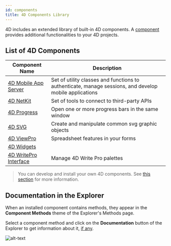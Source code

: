 ```yaml
---
id: components
title: 4D Components Library
---
```


4D includes an extended library of built-in 4D components. A [component](Concepts/components.md) provides additional functionalities to your 4D projects. 

## List of 4D Components

|Component Name|Description|
|---|---|
|[4D Mobile App Server](https://github.com/4d-go-mobile/4D-Mobile-App-Server)|Set of utility classes and functions to authenticate, manage sessions, and develop mobile applications|
|[4D NetKit](https://github.com/4d/4D-NetKit)|Set of tools to connect to third-party APIs|
|[4D Progress](https://doc.4d.com/4Dv19/4D/19/4D-Progress.100-5461799.en.html)|Open one or more progress bars in the same window|
|[4D SVG](https://doc.4d.com/4Dv19/4D/19/4D-SVG-Component.300-5462064.en.html)|Create and manipulate common svg graphic objects|
|[4D ViewPro](https://doc.4d.com/4Dv19/4D/19/4D-View-Pro-Reference.100-5442901.en.html)|Spreadsheet features in your forms|
|[4D Widgets](https://doc.4d.com/4Dv19/4D/19/4D-Widgets.100-5462909.en.html)|
|[4D WritePro Interface](https://github.com/4d/4D-WritePro-Interface)|Manage 4D Write Pro palettes|


> You can develop and install your own 4D components. See [this section](Concepts/components.md) for more information. 


## Documentation in the Explorer

When an installed component contains methods, they appear in the **Component Methods** theme of the Explorer's Methods page. 

Select a component method and click on the **Documentation** button of the Explorer to get information about it, [if any](documentation.md). 

![alt-text](assets/en/Project/compDoc.png)